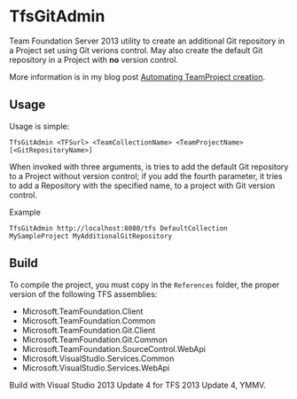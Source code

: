 # TfsGitAdmin
Team Foundation Server 2013 utility
to create an additional Git repository in a Project set using Git verions control.
May also create the default Git repository in a Project with **no** version control.

More information is in my blog post [Automating TeamProject creation](http://blog.casavian.eu/blog/2014/10/30/automating-project-creation/).

## Usage

Usage is simple:

```
TfsGitAdmin <TFSurl> <TeamCollectionName> <TeamProjectName> [<GitRepositoryName>]
```

When invoked with three arguments, is tries to add the default Git repository to a Project without version control; if you add the fourth parameter, it tries to add a Repository with the specified name, to a project with Git version control.

Example

```
TfsGitAdmin http://localhost:8080/tfs DefaultCollection MySampleProject MyAdditionalGitRepository
```

## Build
To compile the project, you must copy in the `References` folder, the proper version of the following TFS assemblies:

- Microsoft.TeamFoundation.Client
- Microsoft.TeamFoundation.Common
- Microsoft.TeamFoundation.Git.Client
- Microsoft.TeamFoundation.Git.Common
- Microsoft.TeamFoundation.SourceControl.WebApi
- Microsoft.VisualStudio.Services.Common
- Microsoft.VisualStudio.Services.WebApi

Build with Visual Studio 2013 Update 4 for TFS 2013 Update 4, YMMV.